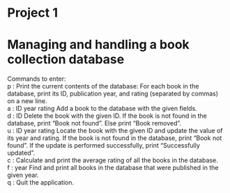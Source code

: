 # Project 1

Managing and handling a book collection database
======
Commands to enter:   
p	: Print the current contents of the database: For each book in the database, print its ID, publication year, and rating        (separated by commas) on a new line.   
a : ID year rating	Add a book to the database with the given fields.   
d : ID	Delete the book with the given ID. If the book is not found in the database, print “Book not found”. Else print “Book removed”.   
u : ID year rating	Locate the book with the given ID and update the value of its year and rating. If the book is not found in the database, print “Book not found”. If the update is performed successfully, print “Successfully updated”.   
c	: Calculate and print the average rating of all the books in the database.   
f : year	Find and print all books in the database that were published in the given year.   
q	: Quit the application.   
